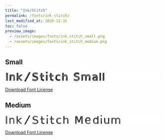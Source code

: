 ```yaml
---
title: "Ink/Stitch"
permalink: /fonts/ink_stitch/
last_modified_at: 2020-12-31
toc: false
preview_image:
  - /assets/images/fonts/ink_stitch_small.png
  - /assets/images/fonts/ink_stitch_medium.png
---
```

## Small
![Ink/Stitch Small](/assets/images/fonts/ink_stitch_small.png)

[Download Font License](https://github.com/inkstitch/inkstitch/blob/kerning/fonts/small_font/LICENSE)

## Medium
![Ink/Stitch Medium](/assets/images/fonts/ink_stitch_medium.png)

[Download Font License](https://github.com/inkstitch/inkstitch/blob/kerning/fonts/medium_font/LICENSE)
